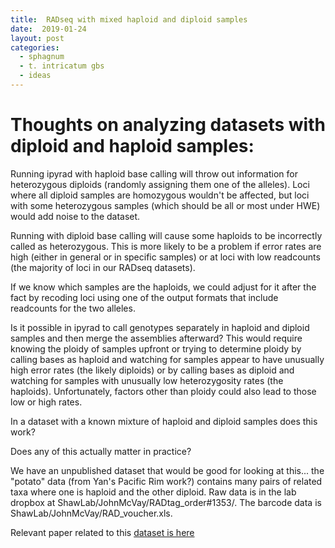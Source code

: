 ```yaml
---
title:  RADseq with mixed haploid and diploid samples
date:  2019-01-24
layout: post
categories:
  - sphagnum
  - t. intricatum gbs
  - ideas
---
```

# Thoughts on analyzing datasets with diploid and haploid samples:

Running ipyrad with haploid base calling will throw out information for heterozygous diploids (randomly assigning them one of the alleles). Loci where all diploid samples are homozygous wouldn't be affected, but loci with some heterozygous samples (which should be all or most under HWE) would add noise to the dataset.

Running with diploid base calling will cause some haploids to be incorrectly called as heterozygous. This is more likely to be a problem if error rates are high (either in general or in specific samples) or at loci with low readcounts (the majority of loci in our RADseq datasets).

If we know which samples are the haploids, we could adjust for it after the fact by recoding loci using one of the output formats that include readcounts for the two alleles.

Is it possible in ipyrad to call genotypes separately in haploid and diploid samples and then merge the assemblies afterward? This would require knowing the ploidy of samples upfront or trying to determine ploidy by calling bases as haploid and watching for samples appear to have unusually high error rates (the likely diploids) or by calling bases as diploid and watching for samples with unusually low heterozygosity rates (the haploids). Unfortunately, factors other than ploidy could also lead to those low or high rates.

In a dataset with a known mixture of haploid and diploid samples does this work?

Does any of this actually matter in practice?

We have an unpublished dataset that would be good for looking at this... the "potato" data (from Yan's Pacific Rim work?) contains many pairs of related taxa where one is haploid and the other diploid. Raw data is in the lab dropbox at ShawLab/JohnMcVay/RADtag_order#1353/. The barcode data is ShawLab/JohnMcVay/RAD_voucher.xls.

Relevant paper related to this [dataset is here][1]

[1]: http://dx.doi.org/10.1111/bij.12586
